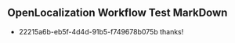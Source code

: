 ## OpenLocalization Workflow Test MarkDown
* 22215a6b-eb5f-4d4d-91b5-f749678b075b thanks!

<!--HONumber=Jul16_HO4-->


